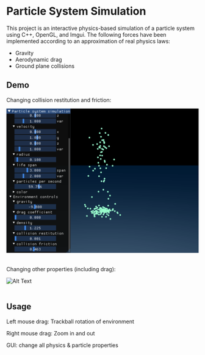 # Particle System Simulation
This project is an interactive physics-based simulation of a particle system using C++, OpenGL, and Imgui. The following forces have been implemented according to an approximation of real physics laws:
* Gravity
* Aerodynamic drag
* Ground plane collisions

## Demo

Changing collision restitution and friction:

![Alt Text](https://github.com/maria-kalyuzhny/particle-simulation/blob/master/media/collisions.gif)
<br/><br/>

Changing other properties (including drag):

![Alt Text](https://github.com/maria-kalyuzhny/particle-simulation/blob/master/media/other.gif)
<br/><br/>

## Usage

Left mouse drag: Trackball rotation of environment

Right mouse drag: Zoom in and out

GUI: change all physics & particle properties



